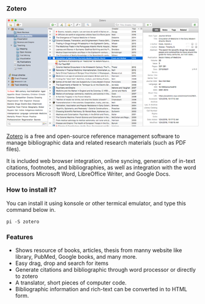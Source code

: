 ### Zotero

![Image disclaimer](/public/Images/zotero.png)

[Zotero](https://www.zotero.org) is a free and open-source reference management software to manage bibliographic data and related research materials (such as PDF files).

It is included web browser integration, online syncing, generation of in-text citations, footnotes, and bibliographies, as well as integration with the word processors Microsoft Word, LibreOffice Writer, and Google Docs.
### How to install it?
You can install it using konsole or other termical emulator, and type this command below in.
```
pi -S zotero
```
### Features
- Shows resource of books, articles, thesis from manny website like library, PubMed, Google books, and many more.
- Easy drag, drop and search for items
- Generate citations and bibliographic through word processor or directly to zotero
- A translator, short pieces  of computer code.
- Bibliographic information and rich-text can be converted in to HTML form.
